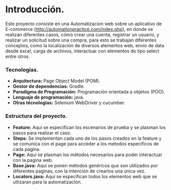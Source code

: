 # **Introducción.**

Este proyecto consiste en una Automatizacion web sobre un aplicativo de E-commerce (http://automationpractice.com/index.php), en donde se realizan diferentes casos, cómo crear una cuenta, registrar un usuario, y realizar un solicitud sobre una compra, para esto se trabajan diferentes conceptos, como la localización de diversos elementos web, envío de data desde excel, carga de archivos, interactuar con elementos de tipo select entre otros.


### **Tecnologías.**

- **Arquitectura:** Page Object Model (POM).
- **Gestor de dependencias:** Gradle.
- **Paradigma de Programación:** Programación orientada a objetos (POO).
- **Lenguaje de programación:** java.
- **Otras técnologías:** Selenium WebDriver y cucumber.

### **Estructura del proyecto.**

- **Feature:** Aquí se especifican los escenarios de prueba y se plasman los pasos para realizar el caso.
- **Steps:** Se implementan cada uno de los pasos creados en la feature y se comunica con el page para acceder a los metodos especificos de cada pagina.
- **Page:** Aquí se plasman los métodos necesarios para poder interactuar con la pagina web.
- **Base.java:** Aquí se ponen métodos genéricos que son utilizados por diferentes paginas, con la intención de crearlos una única vez.
- **Locators.java:** Aquí se especifican todos los elementos web que se utlizaran para la automatización. 
